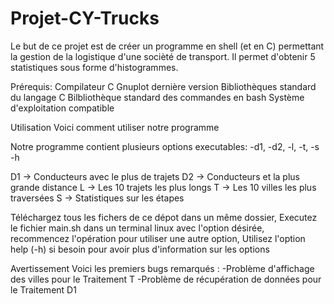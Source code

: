 # Projet-CY-Trucks

 	 	
Le but de ce projet est de créer un programme en shell (et en C) permettant la gestion de la logistique d'une socièté de transport. Il permet d'obtenir 5 statistiques sous forme d'histogrammes.


Prérequis:
Compilateur C 
Gnuplot dernière version
Bibliothèques standard du langage C 
Bilbliothèque standard des commandes en bash
Système d'exploitation compatible 

Utilisation
Voici comment utiliser notre programme 

Notre programme contient plusieurs options executables: -d1, -d2, -l, -t, -s -h

 D1 -> Conducteurs avec le plus de trajets
 D2 -> Conducteurs et la plus grande distance
 L -> Les 10 trajets les plus longs
 T -> Les 10 villes les plus traversées
 S -> Statistiques sur les étapes


 Téléchargez tous les fichers de ce dépot dans un même dossier, 
 Executez le fichier main.sh dans un terminal linux avec l'option désirée, recommencez l'opération pour utiliser une autre option, 
 Utilisez l'option help (-h) si besoin pour avoir plus d'information sur les options



Avertissement
Voici les premiers bugs remarqués :
-Problème d'affichage des villes pour le Traitement T
-Problème de récupération de données pour le Traitement D1

